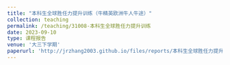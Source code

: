 ```yaml
---
title: "本科生全球胜任力提升训练（牛精英欧洲牛人牛途）"
collection: teaching
permalink: /teaching/31008-本科生全球胜任力提升训练
date: 2023-09-10
type: 课程报告
venue: '大三下学期'
paperurl: 'http://jrzhang2003.github.io/files/reports/本科生全球胜任力提升训练-课程报告.pdf'
---
```


